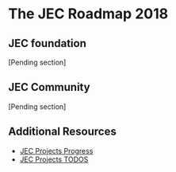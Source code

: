# The JEC Roadmap 2018

## JEC foundation

[Pending section]

## JEC Community

[Pending section]

## Additional Resources

* [JEC Projects Progress](./docs/reference/jec/jec-projects-progress)
* [JEC Projects TODOS](./docs/reference/jec/jec-projects-todos)